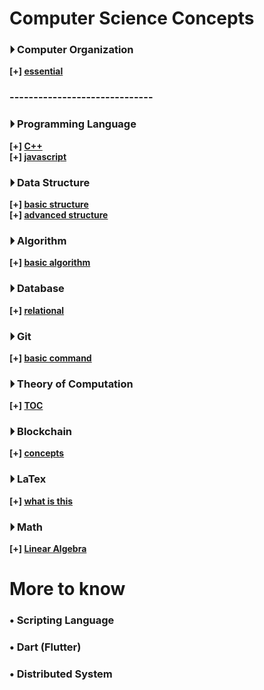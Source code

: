 
# Computer Science Concepts


### &#x23f5; Computer Organization 
**[+] [essential](./fundamental/Computer_Organization.md)**
### ------------------------------

### &#x23f5; Programming Language
**[+] [C++](./programming_language/conceptC++.md)**
<br>
**[+] [javascript](./programming_language/JS)**

### &#x23f5; Data Structure 
**[+] [basic structure](./data_structure/dataStructureBasic.md)**
<br>
**[+] [advanced structure](./data_structure/dataStructureAdvanced.md)**

### &#x23f5; Algorithm 
**[+] [basic algorithm](./algorithm)**

### &#x23f5; Database 
**[+] [relational](./database/relationalDatabase.md)**

### &#x23f5; Git 
**[+] [basic command](./fundamental/Git.md)**

### &#x23f5; Theory of Computation 
**[+] [TOC](./fundamental/TOC.md)**

### &#x23f5; Blockchain 
**[+] [concepts](./blockchain/blockchain-concept.md)**

### &#x23f5; LaTex 
**[+] [what is this](./LaTex/LaTex.md)**

### &#x23f5; Math
**[+] [Linear Algebra](./Math/linearAlgebra.md)**



# More to know

### • Scripting Language

### • Dart (Flutter)

### • Distributed System

